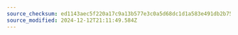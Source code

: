 ```yaml
---
source_checksum: ed1143aec5f220a17c9a13b577e3c0a5d68dc1d1a583e491db2b755fea5ad391
source_modified: 2024-12-12T21:11:49.584Z
---
```



